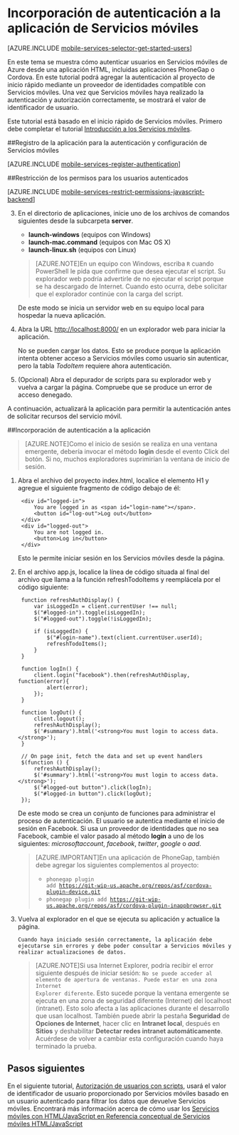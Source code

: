 <properties 
	pageTitle="Incorporación de autenticación a su aplicación HTML/JavaScript | Servicios móviles de Azure" 
	description="Obtenga información acerca de cómo utilizar Servicios móviles para autenticar usuarios de su aplicación HTML a través de una variedad de proveedores de identidad, incluidos Google, Facebook, Twitter y cuenta de Microsoft." 
	services="mobile-services" 
	documentationCenter="" 
	authors="ggailey777" 
	manager="dwrede" 
	editor=""/>

<tags 
	ms.service="mobile-services" 
	ms.workload="mobile" 
	ms.tgt_pltfrm="mobile-multiple" 
	ms.devlang="javascript" 
	ms.topic="article" 
	ms.date="07/21/2015" 
	ms.author="glenga"/>

# Incorporación de autenticación a la aplicación de Servicios móviles 

[AZURE.INCLUDE [mobile-services-selector-get-started-users](../../includes/mobile-services-selector-get-started-users.md)]

En este tema se muestra cómo autenticar usuarios en Servicios móviles de Azure desde una aplicación HTML, incluidas aplicaciones PhoneGap o Cordova. En este tutorial podrá agregar la autenticación al proyecto de inicio rápido mediante un proveedor de identidades compatible con Servicios móviles. Una vez que Servicios móviles haya realizado la autenticación y autorización correctamente, se mostrará el valor de identificador de usuario.

Este tutorial está basado en el inicio rápido de Servicios móviles. Primero debe completar el tutorial [Introducción a los Servicios móviles].

##<a name="register"></a>Registro de la aplicación para la autenticación y configuración de Servicios móviles

[AZURE.INCLUDE [mobile-services-register-authentication](../../includes/mobile-services-register-authentication.md)]

##<a name="permissions"></a>Restricción de los permisos para los usuarios autenticados

[AZURE.INCLUDE [mobile-services-restrict-permissions-javascript-backend](../../includes/mobile-services-restrict-permissions-javascript-backend.md)]


3. En el directorio de aplicaciones, inicie uno de los archivos de comandos siguientes desde la subcarpeta **server**.

	+ **launch-windows** (equipos con Windows) 
	+ **launch-mac.command** (equipos con Mac OS X)
	+ **launch-linux.sh** (equipos con Linux)

	>[AZURE.NOTE]En un equipo con Windows, escriba `R` cuando PowerShell le pida que confirme que desea ejecutar el script. Su explorador web podría advertirle de no ejecutar el script porque se ha descargado de Internet. Cuando esto ocurra, debe solicitar que el explorador continúe con la carga del script.

	De este modo se inicia un servidor web en su equipo local para hospedar la nueva aplicación.

2. Abra la URL <a href="http://localhost:8000/" target="_blank">http://localhost:8000/</a> en un explorador web para iniciar la aplicación.

	No se pueden cargar los datos. Esto se produce porque la aplicación intenta obtener acceso a Servicios móviles como usuario sin autenticar, pero la tabla _TodoItem_ requiere ahora autenticación.

3. (Opcional) Abra el depurador de scripts para su explorador web y vuelva a cargar la página. Compruebe que se produce un error de acceso denegado.

A continuación, actualizará la aplicación para permitir la autenticación antes de solicitar recursos del servicio móvil.

##<a name="add-authentication"></a>Incorporación de autenticación a la aplicación

>[AZURE.NOTE]Como el inicio de sesión se realiza en una ventana emergente, debería invocar el método **login** desde el evento Click del botón. Si no, muchos exploradores suprimirían la ventana de inicio de sesión.

1. Abra el archivo del proyecto index.html, localice el elemento H1 y agregue el siguiente fragmento de código debajo de él:

	    <div id="logged-in">
            You are logged in as <span id="login-name"></span>.
            <button id="log-out">Log out</button>
        </div>
        <div id="logged-out">
            You are not logged in.
            <button>Log in</button>
        </div>

	Esto le permite iniciar sesión en los Servicios móviles desde la página.

2. En el archivo app.js, localice la línea de código situada al final del archivo que llama a la función refreshTodoItems y reemplácela por el código siguiente:
	
		function refreshAuthDisplay() {
			var isLoggedIn = client.currentUser !== null;
			$("#logged-in").toggle(isLoggedIn);
			$("#logged-out").toggle(!isLoggedIn);

			if (isLoggedIn) {
				$("#login-name").text(client.currentUser.userId);
				refreshTodoItems();
			}
		}

		function logIn() {
			client.login("facebook").then(refreshAuthDisplay, function(error){
				alert(error);
			});
		}

		function logOut() {
			client.logout();
			refreshAuthDisplay();
			$('#summary').html('<strong>You must login to access data.</strong>');
		}

		// On page init, fetch the data and set up event handlers
		$(function () {
			refreshAuthDisplay();
			$('#summary').html('<strong>You must login to access data.</strong>');		    
			$("#logged-out button").click(logIn);
			$("#logged-in button").click(logOut);
		});

    De este modo se crea un conjunto de funciones para administrar el proceso de autenticación. El usuario se autentica mediante el inicio de sesión en Facebook. Si usa un proveedor de identidades que no sea Facebook, cambie el valor pasado al método **login** a uno de los siguientes: *microsoftaccount*, *facebook*, *twitter*, *google* o *aad*.

	>[AZURE.IMPORTANT]En una aplicación de PhoneGap, también debe agregar los siguientes complementos al proyecto: <ul><li><code>phonegap plugin add https://git-wip-us.apache.org/repos/asf/cordova-plugin-device.git</code></li> <li><code>phonegap plugin add https://git-wip-us.apache.org/repos/asf/cordova-plugin-inappbrowser.git</code></li></ul>

9. Vuelva al explorador en el que se ejecuta su aplicación y actualice la página.

	   Cuando haya iniciado sesión correctamente, la aplicación debe ejecutarse sin errores y debe poder consultar a Servicios móviles y realizar actualizaciones de datos.

	>[AZURE.NOTE]Si usa Internet Explorer, podría recibir el error siguiente después de iniciar sesión: <code>No se puede acceder al elemento de apertura de ventanas. Puede estar en una zona Internet Explorer diferente</code>. Esto sucede porque la ventana emergente se ejecuta en una zona de seguridad diferente (Internet) del localhost (intranet). Esto solo afecta a las aplicaciones durante el desarrollo que usan localhost. También puede abrir la pestaña **Seguridad** de **Opciones de Internet**, hacer clic en **Intranet local**, después en **Sitios** y deshabilitar **Detectar redes intranet automáticamente**. Acuérdese de volver a cambiar esta configuración cuando haya terminado la prueba.

## <a name="next-steps"> </a>Pasos siguientes

En el siguiente tutorial, [Autorización de usuarios con scripts], usará el valor de identificador de usuario proporcionado por Servicios móviles basado en un usuario autenticado para filtrar los datos que devuelve Servicios móviles. Encontrará más información acerca de cómo usar los [Servicios móviles con HTML/JavaScript en Referencia conceptual de Servicios móviles HTML/JavaScript]

<!-- Anchors. -->
[Register your app for authentication and configure Mobile Services]: #register
[Restrict table permissions to authenticated users]: #permissions
[Add authentication to the app]: #add-authentication
[Next Steps]: #next-steps

<!-- Images. -->

[4]: ./media/mobile-services-html-get-started-users/mobile-services-selection.png
[5]: ./media/mobile-services-html-get-started-users/mobile-service-uri.png
[13]: ./media/mobile-services-html-get-started-users/mobile-identity-tab.png
[14]: ./media/mobile-services-html-get-started-users/mobile-portal-data-tables.png
[15]: ./media/mobile-services-html-get-started-users/mobile-portal-change-table-perms.png

<!-- URLs. -->
[Introducción a los Servicios móviles]: mobile-services-html-get-started.md
[Get started with data]: mobile-services-html-get-started-data.md
[Autorización de usuarios con scripts]: mobile-services-javascript-backend-service-side-authorization.md

[Azure Management Portal]: https://manage.windowsazure.com/
[Servicios móviles con HTML/JavaScript en Referencia conceptual de Servicios móviles HTML/JavaScript]: mobile-services-html-how-to-use-client-library.md
 

<!---HONumber=August15_HO6-->